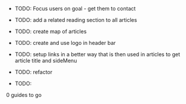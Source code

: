- TODO: Focus users on goal - get them to contact

- TODO: add a related reading section to all articles
- TODO: create map of articles
- TODO: create and use logo in header bar

- TODO: setup links in a better way that is then used in articles to get article title and sideMenu
- TODO: <NavigationTree /> refactor

- TODO:

0 guides to go

